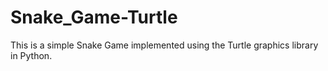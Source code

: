 # Snake_Game-Turtle
This is a simple Snake Game implemented using the Turtle graphics library in Python.
